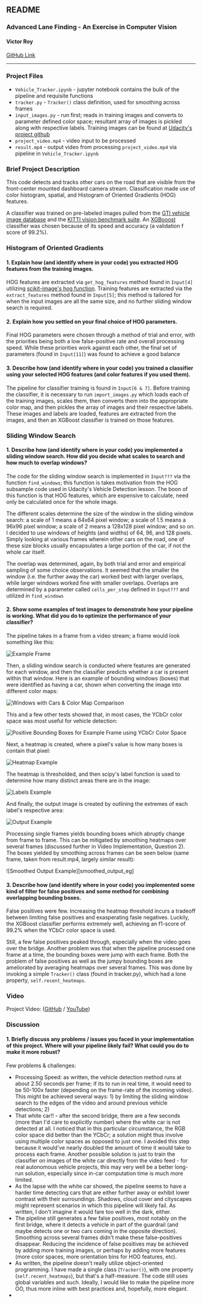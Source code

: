 ## **README**

### **Advanced Lane Finding - An Exercise in Computer Vision**

#### **Victor Roy**

[GitHub Link](https://github.com/soniccrhyme/SDND-Vehicle_Detection)

[//]: # (Image References)

[example_frame]: ./report_images/example_frame.png "Example Frame"
[color_map_comp]: ./report_images/color_space_comp.png "BBoxes & Color Maps"
[bboxes_ycc]: ./report_images/bboxes_ycc.png "BBoxes for YCbCr Color Map"
[heatmap_eg]: ./report_images/heatmap_example.png "Heatmap Example"
[labels_eg]: ./report_images/labels_example.png "Labels Example"
[output_eg]: ./report_images/output_example.png "Output Example"
[smooth_output_eg]: ./report_images/smooth_output_example.png "Smooth Output Example"

---
### Project Files

- ```Vehicle_Tracker.ipynb``` - jupyter notebook contains the bulk of the pipeline and requisite functions
- ```tracker.py``` - ``Tracker()`` class definition, used for smoothing across frames
- ```input_images.py``` - run first; reads in training images and converts to parameter defined color space; resultant array of images is pickled along with respective labels. Training images can be found at [Udacity's project github](https://github.com/udacity/CarND-Vehicle-Detection)
- ```project_video.mp4``` - video input to be processed
- ```result.mp4``` - output video from processing ```project_video.mp4``` via pipeline in ```Vehicle_Tracker.ipynb```

### Brief Project Description

This code detects and tracks other cars on the road that are visible from the front-center mounted dashboard camera stream. Classification made use of color histogram, spatial, and Histogram of Oriented Gradients (HOG) features.

A classifier was trained on pre-labeled images pulled from the [GTI vehicle image database](http://www.gti.ssr.upm.es/data/Vehicle_database.html) and the [KITTI vision benchmark suite](http://www.cvlibs.net/datasets/kitti/). An [XGBooost](https://xgboost.readthedocs.io/) classifier was chosen because of its speed and accuracy (a validation f score of 99.2%).

### Histogram of Oriented Gradients

#### 1. Explain how (and identify where in your code) you extracted HOG features from the training images.

HOG features are extracted via ```get_hog_features``` method found in ```Input[4]``` utilizing [scikit-image's hog function](http://scikit-image.org/docs/dev/auto_examples/features_detection/plot_hog.html). Training features are extracted via the ```extract_features``` method found in ```Input[5]```; this method is tailored for when the input images are all the same size, and no further sliding window search is required.

#### 2. Explain how you settled on your final choice of HOG parameters.

Final HOG parameters were chosen through a method of trial and error, with the priorities being both a low false-positive rate and overall processing speed. While these priorities work against each other, the final set of parameters (found in ```Input[11]```) was found to achieve a good balance

#### 3. Describe how (and identify where in your code) you trained a classifier using your selected HOG features (and color features if you used them).

The pipeline for classifier training is found in ```Input[6 & 7]```. Before training the classifier, it is necessary to run ```import_images.py``` which loads each of the training images, scales them, then converts them into the appropriate color map, and then pickles the array of images and their respective labels. These images and labels are loaded, features are extracted from the images, and then an XGBoost classifier is trained on those features.

### Sliding Window Search

#### 1. Describe how (and identify where in your code) you implemented a sliding window search.  How did you decide what scales to search and how much to overlap windows?

The code for the sliding window search is implemented in ```Input???``` via the function ```find_windows```; this function is takes motivation from the HOG subsample code used in Udacity's Vehicle Detection lesson. The boon of this function is that HOG features, which are expensive to calculate, need only be calculated once for the whole image.

The different scales determine the size of the window in the sliding window search: a scale of 1 means a 64x64 pixel window; a scale of 1.5 means a 96x96 pixel window; a scale of 2 means a 128x128 pixel window; and so on. I decided to use windows of heights (and widths) of 64, 96, and 128 pixels. Simply looking at various frames wherein other cars on the road, one of these size blocks usually encapsulates a large portion of the car, if not the whole car itself.

The overlap was determined, again, by both trial and error and empirical sampling of some choice observations. It seemed that the smaller the window (i.e. the further away the car) worked best with larger overlaps, while larger windows worked fine with smaller overlaps. Overlaps are determined by a parameter called ```cells_per_step``` defined in ```Input???``` and utilized in ```find_windows```

#### 2. Show some examples of test images to demonstrate how your pipeline is working.  What did you do to optimize the performance of your classifier?

The pipeline takes in a frame from a video stream; a frame would look something like this:  

![Example Frame][example_frame]

Then, a sliding window search is conducted where features are generated for each window, and then the classifier predicts whether a car is present within that window. Here is an example of bounding windows (boxes) that were identified as having a car, shown when converting the image into different color maps:

![Windows with Cars & Color Map Comparison][color_map_comp]

This and a few other tests showed that, in most cases, the YCbCr color space was most useful for vehicle detection:

![Positive Bounding Boxes for Example Frame using YCbCr Color Space][bboxes_ycc]

Next, a heatmap is created, where a pixel's value is how many boxes is contain that pixel:

![Heatmap Example][heatmap_eg]

The heatmap is thresholded, and then scipy's label function is used to determine how many distinct areas there are in the image:

![Labels Example][labels_eg]

And finally, the output image is created by outlining the extremes of each label's respective area:

![Output Example][output_eg]

Processing single frames yields bounding boxes which abruptly change from frame to frame. This can be mitigated by smoothing heatmaps over several frames (discussed further in Video Implementation, Question 2). The boxes yielded by smoothing across frames can be seen below (same frame, taken from result.mp4, largely similar result):

![Smoothed Output Example][smoothed_output_eg]



#### 3. Describe how (and identify where in your code) you implemented some kind of filter for false positives and some method for combining overlapping bounding boxes.

False positives were few. Increasing the heatmap threshold incurs a tradeoff between limiting false positives and exasperating fasle negatives. Luckily, the XGBoost classifier performs extremely well, achieving an f1-score of 99.2% when the YCbCr color space is used.

Still, a few false positives peaked through, especially when the video goes over the bridge. Another problem was that when the pipeline processed one frame at a time, the bounding boxes were jump with each frame. Both the problem of false positives as well as the jumpy bounding boxes are ameliorated by averaging heatmaps over several frames. This was done by invoking a simple ```Tracker()``` class (found in tracker.py), which had a lone property, ```self.recent_heatmaps```.


### Video

Project Video: ([GitHub](???) / [YouTube](???))  


### Discussion

#### 1. Briefly discuss any problems / issues you faced in your implementation of this project.  Where will your pipeline likely fail?  What could you do to make it more robust?

Few problems & challenges:

- Processing Speed: as written, the vehicle detection method runs at about 2.50 seconds per frame; if its to run in real time, it would need to be 50-100x faster (depending on the frame-rate of the incoming video). This might be achieved several ways: 1) by limiting the sliding window search to the edges of the video and around previous vehicle detections; 2)
- That white car!! - after the second bridge, there are a few seconds (more than I'd care to explicitly number) where the white car is not detected at all. I noticed that in this particular circumstance, the RGB color space did better than the YCbCr; a solution might thus involve using multiple color spaces as opposed to just one. I avoided this step because it would've nearly doubled the amount of time it would take to process each frame. Another possible solution is just to train the classifier on images of the white car directly from the video feed - for real autonomous vehicle projects, this may very well be a better long-run solution, especially since in-car computation time is much more limited.  
- As the lapse with the white car showed, the pipeline seems to have a harder time detecting cars that are either further away or exhibit lower contrast with their surroundings. Shadows, cloud cover and cityscapes might represent scenarios in which this pipeline will likely fail. As written, I don't imagine it would fare too well in the dark, either.
- The pipeline still generates a few false positives, most notably on the first bridge, where it detects a vehicle in part of the guardrail (and maybe detects one or two cars coming in the opposite direction). Smoothing across several frames didn't make these false-positives disappear. Reducing the incidence of false positives may be achieved by adding more training images, or perhaps by adding more features (more color spaces, more orientation bins for HOG features, etc).
- As written, the pipeline doesn't really utilize object-oriented programming. I have made a single class (```Tracker()```), with one property (```self.recent_heatmaps```), but that's a half-measure. The code still uses global variables and such. Ideally, I would like to make the pipeline more OO, thus more inline with best practices and, hopefully, more elegant.
-
